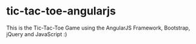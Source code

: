 # tic-tac-toe-angularjs

This is the Tic-Tac-Toe Game using the AngularJS Framework, Bootstrap, jQuery and JavaScript :)

